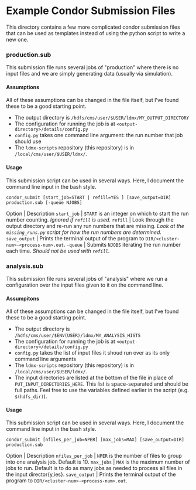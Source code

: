 # Example Condor Submission Files

This directory contains a few more complicated condor submission files that can be used as templates instead of using the python script to write a new one.

### production.sub

This submission file runs several jobs of "production" where there is no input files and we are simply generating data (usually via simulation).

#### Assumptions
All of these assumptions can be changed in the file itself, but I've found these to be a good starting point.

- The output directory is `/hdfs/cms/user/$USER/ldmx/MY_OUTPUT_DIRECTORY`
- The configuration for running the job is at `<output-directory>/details/config.py`
- `config.py` takes one command line argument: the run number that job should use
- The `ldmx-scripts` repository (this repository) is in `/local/cms/user/$USER/ldmx/`.

#### Usage
This submission script can be used in several ways. Here, I document the command line input in the bash style.
```
condor_submit [start_job=START | refill=YES ] [save_output=DIR] production.sub [-queue NJOBS]
```

Option | Description
`start_job` | `START` is an integer on which to start the run number counting. *Ignored if `refill` is used.*
`refill` | Look through the output directory and re-run any run numbers that are missing. *Look at the `missing_runs.py` script for how the run numbers are determined.*
`save_output` | Prints the terminal output of the program to `DIR/<cluster-num>-<process-num>.out`.
`-queue` | Submits `NJOBS` iterating the run number each time. *Should not be used with `refill`.*

### analysis.sub

This submission file runs several jobs of "analysis" where we run a configuration over the input files given to it on the command line.

#### Assumpitons
All of these assumptions can be changed in the file itself, but I've found these to be a good starting point.

- The output directory is `/hdfs/cms/user/$ENV(USER)/ldmx/MY_ANALYSIS_HISTS`
- The configuration for running the job is at `<output-directory>/details/config.py`
- `config.py` takes the list of input files it shoud run over as its only command line arguments
- The `ldmx-scripts` repository (this repository) is in `/local/cms/user/$USER/ldmx/`.
- The input directories are listed at the bottom of the file in place of `PUT_INPUT_DIRECTORIES_HERE`. This list is space-separated and should be full paths. Feel free to use the variables defined earlier in the script (e.g. `$(hdfs_dir)`).

#### Usage
This submission script can be used in several ways. Here, I document the command line input in the bash style.
```
condor_submit [nfiles_per_job=NPER] [max_jobs=MAX] [save_output=DIR] production.sub
```

Option | Description
`nfiles_per_job` | `NPER` is the number of files to group into one analysis job. Default is 10.
`max_jobs` | `MAX` is the maximum number of jobs to run. Default is to do as many jobs as needed to process all files in the input director{y,ies}.
`save_output` | Prints the terminal output of the program to `DIR/<cluster-num>-<process-num>.out`.
